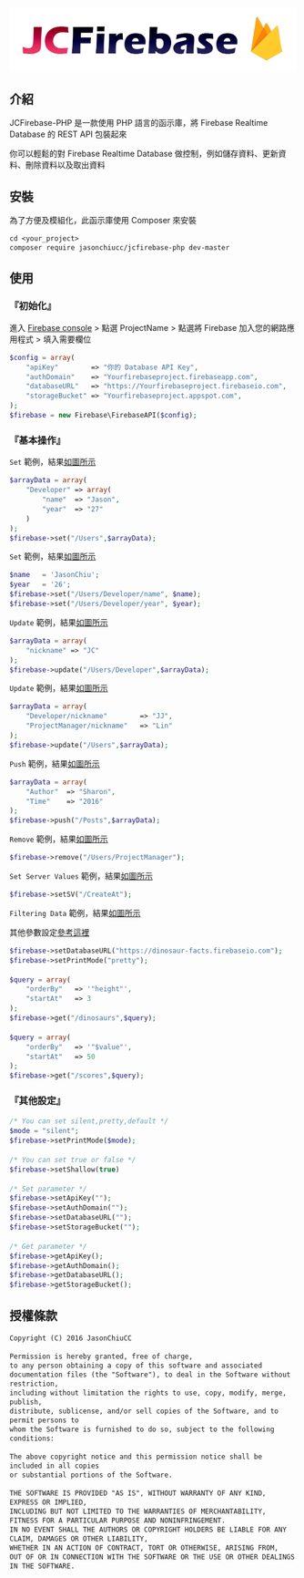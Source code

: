 [![JCFirebase-PHP](https://github.com/JasonChiuCC/JCFirebase-PHP/blob/master/image/logo.png "JCFirebase-PHP")](https://github.com/JasonChiuCC/JCFirebase-PHP)

## 介紹

JCFirebase-PHP 是一款使用 PHP 語言的函示庫，將 Firebase Realtime Database 的 REST API 包裝起來

你可以輕鬆的對 Firebase Realtime Database 做控制，例如儲存資料、更新資料、刪除資料以及取出資料

## 安裝

為了方便及模組化，此函示庫使用 Composer 來安裝

```
cd <your_project>
composer require jasonchiucc/jcfirebase-php dev-master
```

## 使用

### 『初始化』

進入 [Firebase console](https://console.firebase.google.com/) > 點選 ProjectName > 點選將 Firebase 加入您的網路應用程式 > 填入需要欄位

```php
$config = array(
    "apiKey"        => "你的 Database API Key",
    "authDomain"    => "Yourfirebaseproject.firebaseapp.com",
    "databaseURL"   => "https://Yourfirebaseproject.firebaseio.com",
    "storageBucket" => "Yourfirebaseproject.appspot.com",    
);
$firebase = new Firebase\FirebaseAPI($config);
```

### 『基本操作』

`Set` 範例，結果[如圖所示](https://github.com/JasonChiuCC/JCFirebase-PHP/blob/master/image/2016-07-29_133441.png)

```php
$arrayData = array(
    "Developer" => array(
        "name"  => "Jason",
        "year"  => "27"
    )
);
$firebase->set("/Users",$arrayData);
```

`Set` 範例，結果[如圖所示](https://github.com/JasonChiuCC/JCFirebase-PHP/blob/master/image/2016-07-29_134124.png)

```php
$name   = 'JasonChiu';
$year   = '26';
$firebase->set("/Users/Developer/name", $name);
$firebase->set("/Users/Developer/year", $year);
```

`Update` 範例，結果[如圖所示](https://github.com/JasonChiuCC/JCFirebase-PHP/blob/master/image/2016-07-29_134249.png)

```php
$arrayData = array(
    "nickname" => "JC"
);
$firebase->update("/Users/Developer",$arrayData);
```

`Update` 範例，結果[如圖所示](https://github.com/JasonChiuCC/JCFirebase-PHP/blob/master/image/2016-07-29_134457.png)

```php
$arrayData = array(
    "Developer/nickname"        => "JJ",
    "ProjectManager/nickname"   => "Lin"
);
$firebase->update("/Users",$arrayData);
```

`Push` 範例，結果[如圖所示](https://github.com/JasonChiuCC/JCFirebase-PHP/blob/master/image/2016-07-29_135427.png)

```php
$arrayData = array(
    "Author"  => "Sharon",
    "Time"    => "2016"
);
$firebase->push("/Posts",$arrayData);
```

`Remove` 範例，結果[如圖所示](https://github.com/JasonChiuCC/JCFirebase-PHP/blob/master/image/2016-07-29_135958.png)

```php
$firebase->remove("/Users/ProjectManager");
```

`Set Server Values` 範例，結果[如圖所示](https://github.com/JasonChiuCC/JCFirebase-PHP/blob/master/image/2016-07-29_140130.png)

```php
$firebase->setSV("/CreateAt");
```

`Filtering Data` 範例，結果[如圖所示](https://github.com/JasonChiuCC/JCFirebase-PHP/blob/master/image/2016-07-29_140615.png)

其他參數設定[參考這裡](https://firebase.google.com/docs/database/rest/retrieve-data)

```php
$firebase->setDatabaseURL("https://dinosaur-facts.firebaseio.com");
$firebase->setPrintMode("pretty");

$query = array(
    "orderBy"   => '"height"',
    "startAt"   => 3
);
$firebase->get("/dinosaurs",$query);

$query = array(
    "orderBy"   => '"$value"',
    "startAt"   => 50
);
$firebase->get("/scores",$query);
```

### 『其他設定』

```php
/* You can set silent,pretty,default */
$mode = "silent"; 
$firebase->setPrintMode($mode);
  
/* You can set true or false */
$firebase->setShallow(true)

/* Set parameter */
$firebase->setApiKey("");
$firebase->setAuthDomain("");
$firebase->setDatabaseURL("");
$firebase->setStorageBucket("");

/* Get parameter */
$firebase->getApiKey();
$firebase->getAuthDomain();
$firebase->getDatabaseURL();
$firebase->getStorageBucket();
```

## 授權條款

```
Copyright (C) 2016 JasonChiuCC

Permission is hereby granted, free of charge, 
to any person obtaining a copy of this software and associated 
documentation files (the "Software"), to deal in the Software without restriction, 
including without limitation the rights to use, copy, modify, merge, publish, 
distribute, sublicense, and/or sell copies of the Software, and to permit persons to 
whom the Software is furnished to do so, subject to the following conditions:

The above copyright notice and this permission notice shall be included in all copies 
or substantial portions of the Software.

THE SOFTWARE IS PROVIDED "AS IS", WITHOUT WARRANTY OF ANY KIND, EXPRESS OR IMPLIED, 
INCLUDING BUT NOT LIMITED TO THE WARRANTIES OF MERCHANTABILITY, 
FITNESS FOR A PARTICULAR PURPOSE AND NONINFRINGEMENT. 
IN NO EVENT SHALL THE AUTHORS OR COPYRIGHT HOLDERS BE LIABLE FOR ANY CLAIM, DAMAGES OR OTHER LIABILITY, 
WHETHER IN AN ACTION OF CONTRACT, TORT OR OTHERWISE, ARISING FROM, 
OUT OF OR IN CONNECTION WITH THE SOFTWARE OR THE USE OR OTHER DEALINGS IN THE SOFTWARE.
```